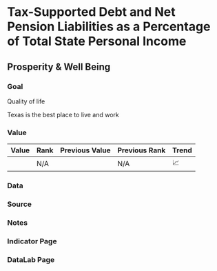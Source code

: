# Tax-Supported Debt and Net Pension Liabilities as a Percentage of Total State Personal Income

## Prosperity & Well Being

### **Goal**

Quality of life

Texas is the best place to live and work

### **Value**

|  Value      | Rank        | Previous Value | Previous Rank | Trend | 
| ----------- | ----------- | ----------- | ----------- | -----------|
|             | N/A         |             | N/A         | 📈        | 

### Data

### Source

### Notes



### Indicator Page



### DataLab Page



